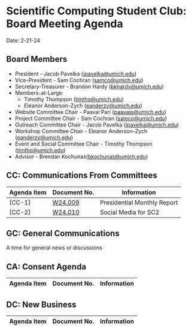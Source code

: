 # Scientific Computing Student Club: Board Meeting Agenda

Date: 2-21-24
## Board Members
- President - Jacob Pavelka (jpavelka@umich.edu)
- Vice-President - Sam Cochran (samco@umich.edu)
- Secretary-Treasurer - Brandon Hardy (bkhardy@umich.edu)
- Members-at-Large:
  - Timothy Thompson (timtho@umich.edu)
  - Eleanor Anderson-Zych (eanderzy@umich.edu)
- Website Committee Chair - Paavai Pari (paavaip@umich.edu)
- Project Committee Chair - Sam Cochran (samco@umich.edu)
- Outreach Committee Chair - Jacob Pavelka (jpavelka@umich.edu)
- Workshop Committee Chair - Eleanor Anderson-Zych (eanderzy@umich.edu)
- Event and Social Committee Chair - Timothy Thompson (timtho@umich.edu)
- Advisor - Brendan Kochunas(bkochunas@umich.edu)
## CC: Communications From Committees
|Agenda Item|Document No.| Information|
|-|-|-|
|[CC-1]|  [W24.009](/documents/memorandums/W24-009.md)|Presidential Monthly Report|
|[CC-2]|  [W24.010](/documents/memorandums/W24-010.md)|Social Media for SC2|

## GC: General Communications
A time for general news or discussions
## CA: Consent Agenda
|Agenda Item|Document No.| Information|
|-|-|-|

## DC: New Business
|Agenda Item|Document No.| Information|
|-|-|-|